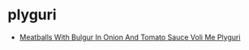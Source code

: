 # plyguri

 * [Meatballs With Bulgur In Onion And Tomato Sauce Voli Me Plyguri](../../index/m/meatballs-with-bulgur-in-onion-and-tomato-sauce-voli-me-plyguri-104451.json)
